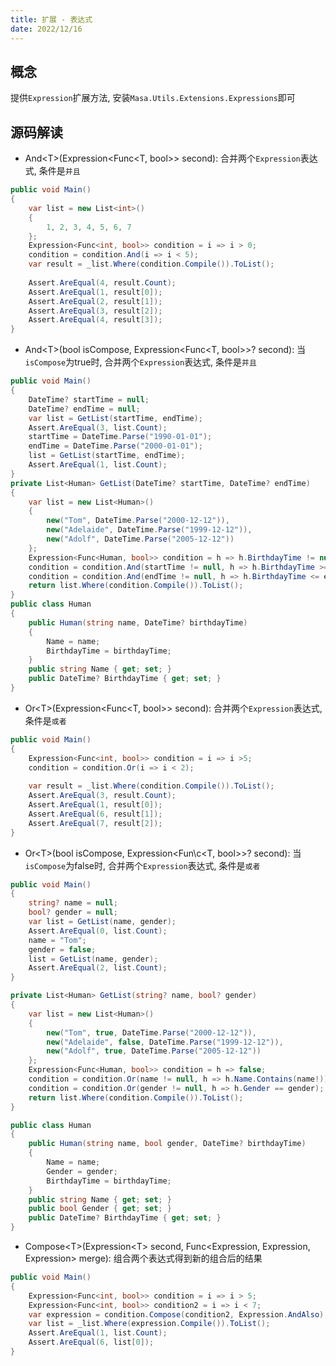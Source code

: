 ```yaml
---
title: 扩展 - 表达式
date: 2022/12/16
---
```


## 概念

提供`Expression`扩展方法, 安装`Masa.Utils.Extensions.Expressions`即可

## 源码解读

* And\<T\>(Expression\<Func\<T, bool\>\> second): 合并两个`Expression`表达式, 条件是`并且`

``` C#
public void Main()
{
    var list = new List<int>()
    {
        1, 2, 3, 4, 5, 6, 7
    };
    Expression<Func<int, bool>> condition = i => i > 0;
    condition = condition.And(i => i < 5);
    var result = _list.Where(condition.Compile()).ToList();
    
    Assert.AreEqual(4, result.Count);
    Assert.AreEqual(1, result[0]);
    Assert.AreEqual(2, result[1]);
    Assert.AreEqual(3, result[2]);
    Assert.AreEqual(4, result[3]);
}
```

* And\<T\>(bool isCompose, Expression\<Func\<T, bool\>\>? second): 当`isCompose`为true时, 合并两个`Expression`表达式, 条件是`并且`

``` C#
public void Main()
{
    DateTime? startTime = null;
    DateTime? endTime = null;
    var list = GetList(startTime, endTime);
    Assert.AreEqual(3, list.Count);
    startTime = DateTime.Parse("1990-01-01");
    endTime = DateTime.Parse("2000-01-01");
    list = GetList(startTime, endTime);
    Assert.AreEqual(1, list.Count);
}
private List<Human> GetList(DateTime? startTime, DateTime? endTime)
{
    var list = new List<Human>()
    {
        new("Tom", DateTime.Parse("2000-12-12")),
        new("Adelaide", DateTime.Parse("1999-12-12")),
        new("Adolf", DateTime.Parse("2005-12-12"))
    };
    Expression<Func<Human, bool>> condition = h => h.BirthdayTime != null;
    condition = condition.And(startTime != null, h => h.BirthdayTime >= startTime);
    condition = condition.And(endTime != null, h => h.BirthdayTime <= endTime);
    return list.Where(condition.Compile()).ToList();
}
public class Human
{
    public Human(string name, DateTime? birthdayTime)
    {
        Name = name;
        BirthdayTime = birthdayTime;
    }
    public string Name { get; set; }
    public DateTime? BirthdayTime { get; set; }
}
```

* Or\<T\>(Expression\<Func\<T, bool\>\> second): 合并两个`Expression`表达式, 条件是`或者`

``` C#
public void Main()
{
    Expression<Func<int, bool>> condition = i => i >5;
    condition = condition.Or(i => i < 2);
    
    var result = _list.Where(condition.Compile()).ToList();
    Assert.AreEqual(3, result.Count);
    Assert.AreEqual(1, result[0]);
    Assert.AreEqual(6, result[1]);
    Assert.AreEqual(7, result[2]);
}
```

* Or\<T\>(bool isCompose, Expression\<Fun\c<T, bool\>\>? second): 当`isCompose`为false时, 合并两个`Expression`表达式, 条件是`或者`

``` C#
public void Main()
{
    string? name = null;
    bool? gender = null;
    var list = GetList(name, gender);
    Assert.AreEqual(0, list.Count);
    name = "Tom";
    gender = false;
    list = GetList(name, gender);
    Assert.AreEqual(2, list.Count);
}

private List<Human> GetList(string? name, bool? gender)
{
    var list = new List<Human>()
    {
        new("Tom", true, DateTime.Parse("2000-12-12")),
        new("Adelaide", false, DateTime.Parse("1999-12-12")),
        new("Adolf", true, DateTime.Parse("2005-12-12"))
    };
    Expression<Func<Human, bool>> condition = h => false;
    condition = condition.Or(name != null, h => h.Name.Contains(name!));
    condition = condition.Or(gender != null, h => h.Gender == gender);
    return list.Where(condition.Compile()).ToList();
}

public class Human
{
    public Human(string name, bool gender, DateTime? birthdayTime)
    {
        Name = name;
        Gender = gender;
        BirthdayTime = birthdayTime;
    }
    public string Name { get; set; }
    public bool Gender { get; set; }
    public DateTime? BirthdayTime { get; set; }
}
```

* Compose\<T\>(Expression\<T\> second, Func\<Expression, Expression, Expression\> merge): 组合两个表达式得到新的组合后的结果

``` C#
public void Main()
{
    Expression<Func<int, bool>> condition = i => i > 5;
    Expression<Func<int, bool>> condition2 = i => i < 7;
    var expression = condition.Compose(condition2, Expression.AndAlso);
    var list = _list.Where(expression.Compile()).ToList();
    Assert.AreEqual(1, list.Count);
    Assert.AreEqual(6, list[0]);
}
```